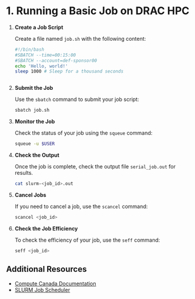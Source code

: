 # 1. Running a Basic Job on DRAC HPC

1. **Create a Job Script**

    Create a file named `job.sh` with the following content:

    ```bash
    #!/bin/bash
    #SBATCH --time=00:15:00
    #SBATCH --account=def-sponsor00
    echo 'Hello, world!'
    sleep 1000 # Sleep for a thousand seconds



2. **Submit the Job**

    Use the `sbatch` command to submit your job script:

    ```bash
    sbatch job.sh
    ```

3. **Monitor the Job**

    Check the status of your job using the `squeue` command:

    ```bash
    squeue -u $USER
    ```

4. **Check the Output**

    Once the job is complete, check the output file `serial_job.out` for results.

    ```bash
    cat slurm-<job_id>.out
    ```

5. **Cancel Jobs**

    If you need to cancel a job, use the `scancel` command:

    ```bash
    scancel <job_id>

6. **Check the Job Efficiency**

    To check the efficiency of your job, use the `seff` command:
    ```bash
    seff <job_id>
    ```


## Additional Resources

- [Compute Canada Documentation](https://docs.computecanada.ca/wiki/Running_jobs)
- [SLURM Job Scheduler](https://slurm.schedmd.com/documentation.html)
